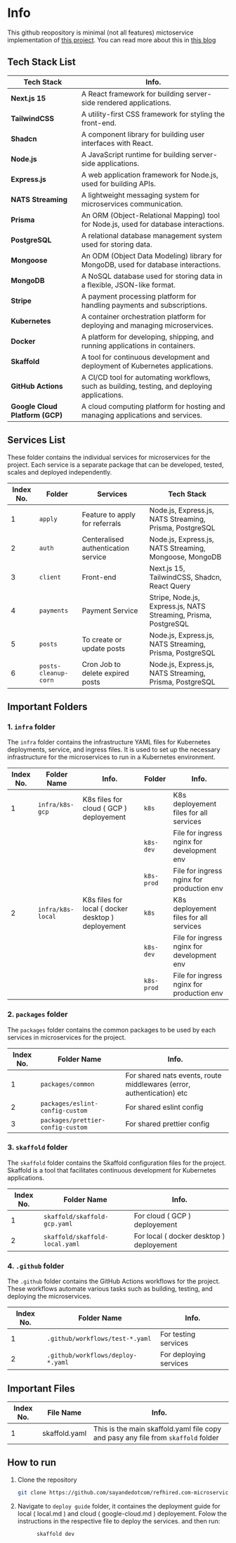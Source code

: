 # Info

This github reopository is minimal (not all features) mictoservice implementation of [this project](https://github.com/sayandedotcom/refhired.com).
You can read more about this in [this blog](https://github.com/sayandedotcom/refhired.com)

## Tech Stack List

| Tech Stack                      | Info.                                                                                         |
| ------------------------------- | --------------------------------------------------------------------------------------------- |
| **Next.js 15**                  | A React framework for building server-side rendered applications.                             |
| **TailwindCSS**                 | A utility-first CSS framework for styling the front-end.                                      |
| **Shadcn**                      | A component library for building user interfaces with React.                                  |
| **Node.js**                     | A JavaScript runtime for building server-side applications.                                   |
| **Express.js**                  | A web application framework for Node.js, used for building APIs.                              |
| **NATS Streaming**              | A lightweight messaging system for microservices communication.                               |
| **Prisma**                      | An ORM (Object-Relational Mapping) tool for Node.js, used for database interactions.          |
| **PostgreSQL**                  | A relational database management system used for storing data.                                |
| **Mongoose**                    | An ODM (Object Data Modeling) library for MongoDB, used for database interactions.            |
| **MongoDB**                     | A NoSQL database used for storing data in a flexible, JSON-like format.                       |
| **Stripe**                      | A payment processing platform for handling payments and subscriptions.                        |
| **Kubernetes**                  | A container orchestration platform for deploying and managing microservices.                  |
| **Docker**                      | A platform for developing, shipping, and running applications in containers.                  |
| **Skaffold**                    | A tool for continuous development and deployment of Kubernetes applications.                  |
| **GitHub Actions**              | A CI/CD tool for automating workflows, such as building, testing, and deploying applications. |
| **Google Cloud Platform (GCP)** | A cloud computing platform for hosting and managing applications and services.                |

## Services List

These folder contains the individual services for microservices for the project. Each service is a separate package that can be developed, tested, scales and deployed independently.

| Index No. | Folder               | Services                            | Tech Stack                                                      |
| --------- | -------------------- | ----------------------------------- | --------------------------------------------------------------- |
| 1         | `apply`              | Feature to apply for referrals      | Node.js, Express.js, NATS Streaming, Prisma, PostgreSQL         |
| 2         | `auth`               | Centeralised authentication service | Node.js, Express.js, NATS Streaming, Mongoose, MongoDB          |
| 3         | `client`             | Front-end                           | Next.js 15, TailwindCSS, Shadcn, React Query                    |
| 4         | `payments`           | Payment Service                     | Stripe, Node.js, Express.js, NATS Streaming, Prisma, PostgreSQL |
| 5         | `posts`              | To create or update posts           | Node.js, Express.js, NATS Streaming, Prisma, PostgreSQL         |
| 6         | `posts-cleanup-corn` | Cron Job to delete expired posts    | Node.js, Express.js, NATS Streaming, Prisma, PostgreSQL         |

## Important Folders

### 1. `infra` folder

The `infra` folder contains the infrastructure YAML files for Kubernetes deployments, service, and ingress files. It is used to set up the necessary infrastructure for the microservices to run in a Kubernetes environment.

| Index No. | Folder Name       | Info.                                              | Folder     | Info.                                      |
| --------- | ----------------- | -------------------------------------------------- | ---------- | ------------------------------------------ |
| 1         | `infra/k8s-gcp`   | K8s files for cloud ( GCP ) deployement            | `k8s`      | K8s deployement files for all services     |
|           |                   |                                                    | `k8s-dev`  | File for ingress nginx for development env |
|           |                   |                                                    | `k8s-prod` | File for ingress nginx for production env  |
| 2         | `infra/k8s-local` | K8s files for local ( docker desktop ) deployement | `k8s`      | K8s deployement files for all services     |
|           |                   |                                                    | `k8s-dev`  | File for ingress nginx for development env |
|           |                   |                                                    | `k8s-prod` | File for ingress nginx for production env  |

### 2. `packages` folder

The `packages` folder contains the common packages to be used by each services in microservices for the project.

| Index No. | Folder Name                       | Info.                                                                 |
| --------- | --------------------------------- | --------------------------------------------------------------------- |
| 1         | `packages/common`                 | For shared nats events, route middlewares (error, authentication) etc |
| 2         | `packages/eslint-config-custom`   | For shared eslint config                                              |
| 3         | `packages/prettier-config-custom` | For shared prettier config                                            |

### 3. `skaffold` folder

The `skaffold` folder contains the Skaffold configuration files for the project. Skaffold is a tool that facilitates continuous development for Kubernetes applications.

| Index No. | Folder Name                    | Info.                                    |
| --------- | ------------------------------ | ---------------------------------------- |
| 1         | `skaffold/skaffold-gcp.yaml`   | For cloud ( GCP ) deployement            |
| 2         | `skaffold/skaffold-local.yaml` | For local ( docker desktop ) deployement |

### 4. `.github` folder

The `.github` folder contains the GitHub Actions workflows for the project. These workflows automate various tasks such as building, testing, and deploying the microservices.

| Index No. | Folder Name                       | Info.                  |
| --------- | --------------------------------- | ---------------------- |
| 1         | `.github/workflows/test-*.yaml`   | For testing services   |
| 2         | `.github/workflows/deploy-*.yaml` | For deploying services |

## Important Files

| Index No. | File Name     | Info.                                                                             |
| --------- | ------------- | --------------------------------------------------------------------------------- |
| 1         | skaffold.yaml | This is the main skaffold.yaml file copy and pasy any file from `skaffold` folder |

## How to run

1. Clone the repository

   ```bash
   git clone https://github.com/sayandedotcom/refhired.com-microservices
   ```

2. Navigate to `deploy guide` folder, it containes the deployment guide for local ( local.md ) and cloud ( google-cloud.md ) deployement.
   Folow the instructions in the respective file to deploy the services. and then run:

   ```bash
         skaffold dev
   ```
